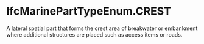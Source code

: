 IfcMarinePartTypeEnum.CREST
===========================
A lateral spatial part that forms the crest area of breakwater or embankment
where additional structures are placed such as access items or roads.  


